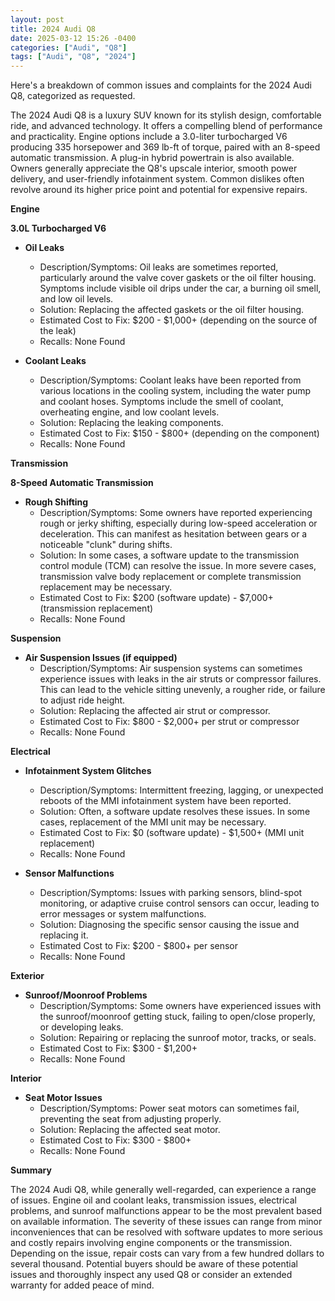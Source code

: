 ```yaml
---
layout: post
title: 2024 Audi Q8
date: 2025-03-12 15:26 -0400
categories: ["Audi", "Q8"]
tags: ["Audi", "Q8", "2024"]
---
```

Here's a breakdown of common issues and complaints for the 2024 Audi Q8, categorized as requested.

The 2024 Audi Q8 is a luxury SUV known for its stylish design, comfortable ride, and advanced technology. It offers a compelling blend of performance and practicality. Engine options include a 3.0-liter turbocharged V6 producing 335 horsepower and 369 lb-ft of torque, paired with an 8-speed automatic transmission. A plug-in hybrid powertrain is also available. Owners generally appreciate the Q8's upscale interior, smooth power delivery, and user-friendly infotainment system. Common dislikes often revolve around its higher price point and potential for expensive repairs.

**Engine**

**3.0L Turbocharged V6**

* **Oil Leaks**
    * Description/Symptoms: Oil leaks are sometimes reported, particularly around the valve cover gaskets or the oil filter housing. Symptoms include visible oil drips under the car, a burning oil smell, and low oil levels.
    * Solution: Replacing the affected gaskets or the oil filter housing.
    * Estimated Cost to Fix: $200 - $1,000+ (depending on the source of the leak)
    * Recalls: None Found

* **Coolant Leaks**
    * Description/Symptoms: Coolant leaks have been reported from various locations in the cooling system, including the water pump and coolant hoses. Symptoms include the smell of coolant, overheating engine, and low coolant levels.
    * Solution: Replacing the leaking components.
    * Estimated Cost to Fix: $150 - $800+ (depending on the component)
    * Recalls: None Found

**Transmission**

**8-Speed Automatic Transmission**

* **Rough Shifting**
    * Description/Symptoms: Some owners have reported experiencing rough or jerky shifting, especially during low-speed acceleration or deceleration. This can manifest as hesitation between gears or a noticeable "clunk" during shifts.
    * Solution: In some cases, a software update to the transmission control module (TCM) can resolve the issue. In more severe cases, transmission valve body replacement or complete transmission replacement may be necessary.
    * Estimated Cost to Fix: $200 (software update) - $7,000+ (transmission replacement)
    * Recalls: None Found

**Suspension**

* **Air Suspension Issues (if equipped)**
    * Description/Symptoms: Air suspension systems can sometimes experience issues with leaks in the air struts or compressor failures. This can lead to the vehicle sitting unevenly, a rougher ride, or failure to adjust ride height.
    * Solution: Replacing the affected air strut or compressor.
    * Estimated Cost to Fix: $800 - $2,000+ per strut or compressor
    * Recalls: None Found

**Electrical**

* **Infotainment System Glitches**
    * Description/Symptoms: Intermittent freezing, lagging, or unexpected reboots of the MMI infotainment system have been reported.
    * Solution: Often, a software update resolves these issues. In some cases, replacement of the MMI unit may be necessary.
    * Estimated Cost to Fix: $0 (software update) - $1,500+ (MMI unit replacement)
    * Recalls: None Found

* **Sensor Malfunctions**
    * Description/Symptoms: Issues with parking sensors, blind-spot monitoring, or adaptive cruise control sensors can occur, leading to error messages or system malfunctions.
    * Solution: Diagnosing the specific sensor causing the issue and replacing it.
    * Estimated Cost to Fix: $200 - $800+ per sensor
    * Recalls: None Found

**Exterior**

* **Sunroof/Moonroof Problems**
    * Description/Symptoms: Some owners have experienced issues with the sunroof/moonroof getting stuck, failing to open/close properly, or developing leaks.
    * Solution: Repairing or replacing the sunroof motor, tracks, or seals.
    * Estimated Cost to Fix: $300 - $1,200+
    * Recalls: None Found

**Interior**

* **Seat Motor Issues**
    * Description/Symptoms: Power seat motors can sometimes fail, preventing the seat from adjusting properly.
    * Solution: Replacing the affected seat motor.
    * Estimated Cost to Fix: $300 - $800+
    * Recalls: None Found

**Summary**

The 2024 Audi Q8, while generally well-regarded, can experience a range of issues. Engine oil and coolant leaks, transmission issues, electrical problems, and sunroof malfunctions appear to be the most prevalent based on available information. The severity of these issues can range from minor inconveniences that can be resolved with software updates to more serious and costly repairs involving engine components or the transmission. Depending on the issue, repair costs can vary from a few hundred dollars to several thousand. Potential buyers should be aware of these potential issues and thoroughly inspect any used Q8 or consider an extended warranty for added peace of mind.

